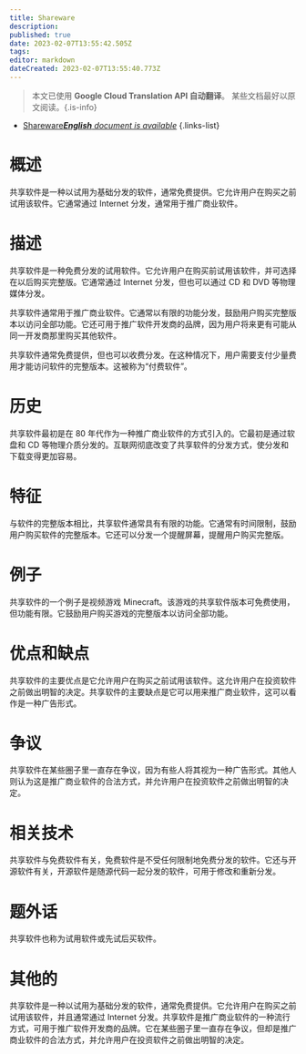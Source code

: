 ```yaml
---
title: Shareware
description: 
published: true
date: 2023-02-07T13:55:42.505Z
tags: 
editor: markdown
dateCreated: 2023-02-07T13:55:40.773Z
---
```


> 本文已使用 **Google Cloud Translation API 自动翻译**。
某些文档最好以原文阅读。{.is-info}



- [Shareware***English** document is available*](/en/Knowledge-base/Dictionary/shareware)
{.links-list}



# 概述
共享软件是一种以试用为基础分发的软件，通常免费提供。它允许用户在购买之前试用该软件。它通常通过 Internet 分发，通常用于推广商业软件。

# 描述
共享软件是一种免费分发的试用软件。它允许用户在购买前试用该软件，并可选择在以后购买完整版。它通常通过 Internet 分发，但也可以通过 CD 和 DVD 等物理媒体分发。

共享软件通常用于推广商业软件。它通常以有限的功能分发，鼓励用户购买完整版本以访问全部功能。它还可用于推广软件开发商的品牌，因为用户将来更有可能从同一开发商那里购买其他软件。

共享软件通常免费提供，但也可以收费分发。在这种情况下，用户需要支付少量费用才能访问软件的完整版本。这被称为“付费软件”。

# 历史
共享软件最初是在 80 年代作为一种推广商业软件的方式引入的。它最初是通过软盘和 CD 等物理介质分发的。互联网彻底改变了共享软件的分发方式，使分发和下载变得更加容易。

# 特征
与软件的完整版本相比，共享软件通常具有有限的功能。它通常有时间限制，鼓励用户购买软件的完整版本。它还可以分发一个提醒屏幕，提醒用户购买完整版。

# 例子
共享软件的一个例子是视频游戏 Minecraft。该游戏的共享软件版本可免费使用，但功能有限。它鼓励用户购买游戏的完整版本以访问全部功能。

# 优点和缺点
共享软件的主要优点是它允许用户在购买之前试用该软件。这允许用户在投资软件之前做出明智的决定。共享软件的主要缺点是它可以用来推广商业软件，这可以看作是一种广告形式。

# 争议
共享软件在某些圈子里一直存在争议，因为有些人将其视为一种广告形式。其他人则认为这是推广商业软件的合法方式，并允许用户在投资软件之前做出明智的决定。

# 相关技术
共享软件与免费软件有关，免费软件是不受任何限制地免费分发的软件。它还与开源软件有关，开源软件是随源代码一起分发的软件，可用于修改和重新分发。

# 题外话
共享软件也称为试用软件或先试后买软件。

# 其他的
共享软件是一种以试用为基础分发的软件，通常免费提供。它允许用户在购买之前试用该软件，并且通常通过 Internet 分发。共享软件是推广商业软件的一种流行方式，可用于推广软件开发商的品牌。它在某些圈子里一直存在争议，但却是推广商业软件的合法方式，并允许用户在投资软件之前做出明智的决定。